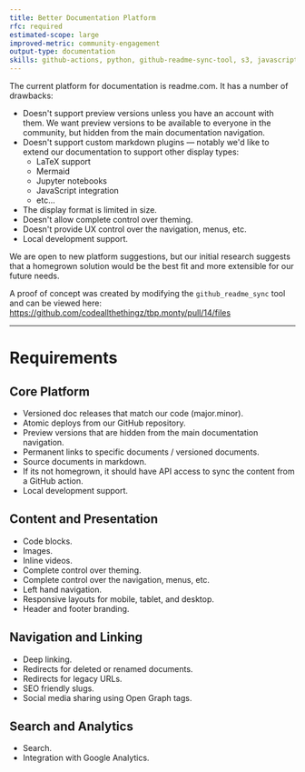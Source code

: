 ```yaml
---
title: Better Documentation Platform
rfc: required
estimated-scope: large
improved-metric: community-engagement
output-type: documentation
skills: github-actions, python, github-readme-sync-tool, s3, javascript, html, css, markdown, yaml
---
```


The current platform for documentation is readme.com.  It has a number of drawbacks:
- Doesn't support preview versions unless you have an account with them.  We want preview versions to be available to everyone in the community, but hidden from the main documentation navigation.
- Doesn't support custom markdown plugins — notably we'd like to extend our documentation to support other display types:
  - LaTeX support
  - Mermaid
  - Jupyter notebooks
  - JavaScript integration
  - etc...
- The display format is limited in size.
- Doesn't allow complete control over theming.
- Doesn't provide UX control over the navigation, menus, etc.
- Local development support.

We are open to new platform suggestions, but our initial research suggests that a homegrown solution would be the best fit and more extensible for our future needs.

A proof of concept was created by modifying the `github_readme_sync` tool and can be viewed here:
https://github.com/codeallthethingz/tbp.monty/pull/14/files

---

# Requirements

## Core Platform
- Versioned doc releases that match our code (major.minor).
- Atomic deploys from our GitHub repository.
- Preview versions that are hidden from the main documentation navigation.
- Permanent links to specific documents / versioned documents.
- Source documents in markdown.
- If its not homegrown, it should have API access to sync the content from a GitHub action.
- Local development support.

## Content and Presentation
- Code blocks.
- Images.
- Inline videos.
- Complete control over theming.
- Complete control over the navigation, menus, etc.
- Left hand navigation.
- Responsive layouts for mobile, tablet, and desktop.
- Header and footer branding.

## Navigation and Linking
- Deep linking.
- Redirects for deleted or renamed documents.
- Redirects for legacy URLs.
- SEO friendly slugs.
- Social media sharing using Open Graph tags.

## Search and Analytics
- Search.
- Integration with Google Analytics.